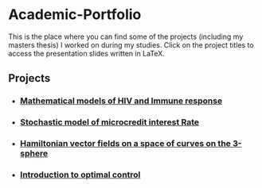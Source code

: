 # Academic-Portfolio

This is the place where you can find some of the projects (including my masters thesis) I worked on during my studies. Click on the project titles to access the presentation slides written in LaTeX.

## Projects

* ### [Mathematical models of HIV and Immune response](https://github.com/ismail-hm/Academic-Portfolio/blob/master/HIV-ImmuneResponse.pdf)

* ### [Stochastic model of microcredit interest Rate](https://github.com/ismail-hm/Academic-Portfolio/blob/master/Stochastic_model_of_microcredit_interest_rate.pdf)

* ### [Hamiltonian vector fields on a space of curves on the 3-sphere](https://github.com/ismail-hm/Academic-Portfolio/blob/master/Thesis_Presentation.pdf)

* ### [Introduction to optimal control](https://github.com/ismail-hm/Academic-Portfolio/blob/master/Introduction%20to%20Optimal%20Control.pdf)
